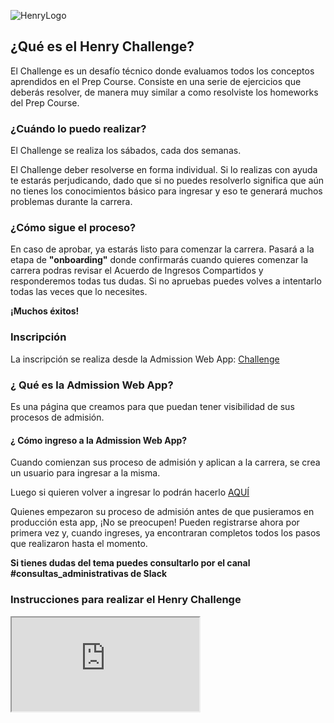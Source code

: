 ![HenryLogo](https://d31uz8lwfmyn8g.cloudfront.net/Assets/logo-henry-white-lg.png)


<!--# ANALYTICS:-->
<!-- Google tag (gtag.js) -->
<script async src="https://www.googletagmanager.com/gtag/js?id=UA-161500899-3">
</script>
<script>
  window.dataLayer = window.dataLayer || [];
  function gtag(){dataLayer.push(arguments);}
  gtag('js', new Date());
  gtag('config', 'UA-161500899-3');
</script>

<!--# GOOGLE TAG MANAGER-->
<!--# HEAD-->
<!-- Google Tag Manager -->
<script>
  (function(w,d,s,l,i){w[l]=w[l]||[];w[l].push({'gtm.start':
  new Date().getTime(),event:'gtm.js'});var f=d.getElementsByTagName(s)[0],
  j=d.createElement(s),dl=l!='dataLayer'?'&l='+l:'';j.async=true;j.src=
  'https://www.googletagmanager.com/gtm.js?id='+i+dl;f.parentNode.insertBefore(j,f);
  })(window,document,'script','dataLayer','GTM-5Z2JFWV');
</script>
<!-- End Google Tag Manager -->
<!--# BODY-->
<!-- Google Tag Manager (noscript) -->
<noscript>
  <iframe src="https://www.googletagmanager.com/ns.html?id=GTM-5Z2JFWV"
height="0" width="0" style="display:none;visibility:hidden">
  </iframe>
</noscript>
<!-- End Google Tag Manager (noscript) -->
<!-- Google tag (gtag.js) -->
<script async src="https://www.googletagmanager.com/gtag/js?id=G-LHV5X0V6Y9"><script>
<script>
  window.dataLayer = window.dataLayer || [];
  function gtag(){dataLayer.push(arguments);}
  gtag('js', new Date());
  gtag('config', 'G-LHV5X0V6Y9');
</script>

## ¿Qué es el Henry Challenge?

El Challenge es un desafío técnico donde evaluamos todos los conceptos aprendidos en el Prep Course. Consiste en una serie de ejercicios que deberás resolver, de manera muy similar a como resolviste los homeworks del Prep Course.

### ¿Cuándo lo puedo realizar?

El Challenge se realiza los sábados, cada dos semanas.

El Challenge deber resolverse en forma individual. Si lo realizas con ayuda te estarás perjudicando, dado que si no puedes resolverlo significa que aún no tienes los conocimientos básico para ingresar y eso te generará muchos problemas durante la carrera.

### ¿Cómo sigue el proceso?

En caso de aprobar, ya estarás listo para comenzar la carrera. Pasará a la etapa de **"onboarding"** donde confirmarás cuando quieres comenzar la carrera podras revisar el Acuerdo de Ingresos Compartidos y responderemos todas tus dudas. Si no apruebas puedes volves a intentarlo todas las veces que lo necesites.

**¡Muchos éxitos!**

### Inscripción

La inscripción se realiza desde la Admission Web App: [Challenge](https://admissions.soyhenry.com/)

### ¿ Qué es la Admission Web App?

Es una página que creamos para que puedan tener visibilidad de sus procesos de admisión.

#### ¿ Cómo ingreso a la Admission Web App?

Cuando comienzan sus proceso de admisión y aplican a la carrera, se crea un usuario para ingresar a la misma.

Luego si quieren volver a ingresar lo podrán hacerlo [AQUÍ](https://authentication.soyhenry.com/login/)

  Quienes empezaron su proceso de admisión antes de que pusieramos en producción esta app, ¡No se preocupen! Pueden registrarse ahora por primera vez y, cuando ingreses, ya encontraran completos todos los pasos que realizaron hasta el momento.

**Si tienes dudas del tema puedes consultarlo por el canal #consultas_administrativas de Slack** 


### Instrucciones para realizar el Henry Challenge



<div class="iframeContainer">
  <iframe src="https://player.vimeo.com/video/733965021?h=a3ca22b336" allow="autoplay; fullscreen" allowfullscreen></iframe>
</div>
